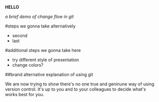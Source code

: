 **HELLO**

_a brief demo of change flow in git_

#steps we gonna take alternatively

* second 
* last

#additional steps we gonna take here

* try different style of presentation
* change colors?

##brand alternative explanation of using git

We are now trying to show there's no one true and geninune way of using version control.
It's up to you and to your colleagues to decide what's works best for you.


